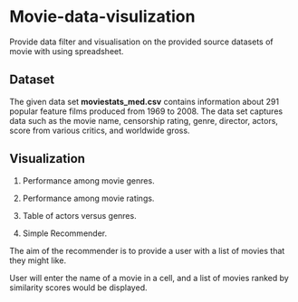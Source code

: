 # Movie-data-visulization
Provide data filter and visualisation on the provided source datasets of movie with using spreadsheet.

## Dataset

The given data set <b>moviestats_med.csv</b> contains information about 291 popular feature films produced from 1969 to 2008. The data set captures data such as the movie name, censorship rating, genre, director, actors, score from various critics, and worldwide gross.

## Visualization

1. Performance among movie genres.

2. Performance among movie ratings.

3. Table of actors versus genres.

4. Simple Recommender.


The aim of the recommender is to provide a user with a list of movies that they might like. 
 
 
 User will enter the name of a movie in a cell, and a list of movies ranked by similarity scores would be displayed.

